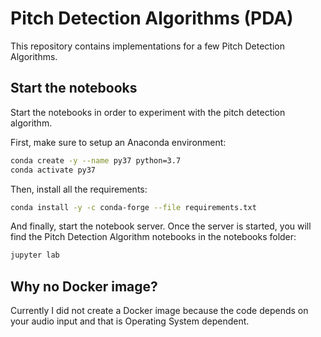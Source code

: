 # Pitch Detection Algorithms (PDA)

This repository contains implementations for a few Pitch Detection Algorithms.

## Start the notebooks

Start the notebooks in order to experiment with the pitch detection algorithm.

First, make sure to setup an Anaconda environment:

```bash
conda create -y --name py37 python=3.7
conda activate py37
```

Then, install all the requirements:

```bash
conda install -y -c conda-forge --file requirements.txt
```

And finally, start the notebook server. Once the server is started, you will find the Pitch Detection Algorithm notebooks in the notebooks folder:

```bash
jupyter lab
```

## Why no Docker image?

Currently I did not create a Docker image because the code depends on your audio input and that is Operating System dependent.